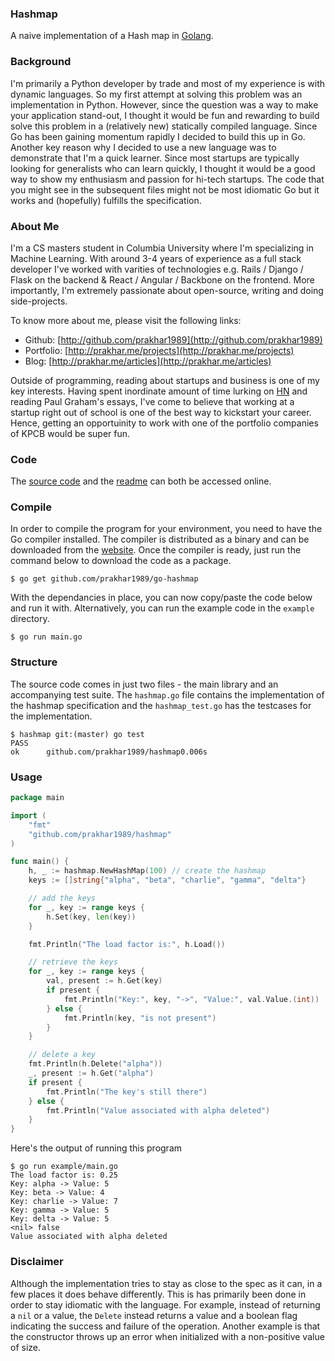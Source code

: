 ### Hashmap

A naive implementation of a Hash map in [Golang](https://golang.org/).

### Background
I'm primarily a Python developer by trade and most of my experience is with dynamic languages. So my first attempt at solving this problem was an implementation in Python. However, since the question was a way to make your application stand-out, I thought it would be fun and rewarding to build solve this problem in a (relatively new) statically compiled language. Since Go has been gaining momentum rapidly I decided to build this up in Go. Another key reason why I decided to use a new language was to demonstrate that I'm a quick learner. Since most startups are typically looking for generalists who can learn quickly, I thought it would be a good way to show my enthusiasm and passion for hi-tech startups.  The code that you might see in the subsequent files might not be most idiomatic Go but it works and (hopefully) fulfills the specification.

### About Me
I'm a CS masters student in Columbia University where I'm specializing in Machine Learning. With around 3-4 years of experience as a full stack developer I've worked with varities of technologies e.g. Rails / Django / Flask on the backend & React / Angular / Backbone on the frontend. More importantly, I'm extremely passionate about open-source, writing and doing side-projects.

To know more about me, please visit the following links:

- Github: [http://github.com/prakhar1989](http://github.com/prakhar1989)
- Portfolio: [http://prakhar.me/projects](http://prakhar.me/projects)
- Blog: [http://prakhar.me/articles](http://prakhar.me/articles)

Outside of programming, reading about startups and business is one of my key interests. Having spent inordinate amount of time lurking on [HN](https://news.ycombinator.com/user?id=krat0sprakhar) and reading Paul Graham's essays, I've come to believe that working at a startup right out of school is one of the best way to kickstart your career. Hence, getting an opportuinity to work with one of the portfolio companies of KPCB would be super fun.

### Code
The [source code](https://github.com/prakhar1989/go-hashmap/tree/gh-pages) and the [readme](http://prakhar.me/go-hashmap/) can both be accessed online.

### Compile
In order to compile the program for your environment, you need to have the Go compiler installed. The compiler is distributed as a binary and can be downloaded from the [website](https://golang.org/dl/). Once the compiler is ready, just run the command below to download the code as a package.

```
$ go get github.com/prakhar1989/go-hashmap
```
With the dependancies in place, you can now copy/paste the code below and run it with. Alternatively, you can run the example code in the `example` directory.
```
$ go run main.go
```

### Structure

The source code comes in just two files - the main library and an accompanying test suite. The `hashmap.go` file contains the implementation of the hashmap specification and the `hashmap_test.go` has the testcases for the implementation.

```
$ hashmap git:(master) go test
PASS
ok      github.com/prakhar1989/hashmap0.006s
```

### Usage

```go
package main

import (
    "fmt"
    "github.com/prakhar1989/hashmap"
)

func main() {
    h, _ := hashmap.NewHashMap(100) // create the hashmap
    keys := []string{"alpha", "beta", "charlie", "gamma", "delta"}

    // add the keys
    for _, key := range keys {
        h.Set(key, len(key))
    }

    fmt.Println("The load factor is:", h.Load())

    // retrieve the keys
    for _, key := range keys {
        val, present := h.Get(key)
        if present {
            fmt.Println("Key:", key, "->", "Value:", val.Value.(int))
        } else {
            fmt.Println(key, "is not present")
        }
    }

    // delete a key
    fmt.Println(h.Delete("alpha"))
    _, present := h.Get("alpha")
    if present {
        fmt.Println("The key's still there")
    } else {
        fmt.Println("Value associated with alpha deleted")
    }
}
```

Here's the output of running this program

```
$ go run example/main.go
The load factor is: 0.25
Key: alpha -> Value: 5
Key: beta -> Value: 4
Key: charlie -> Value: 7
Key: gamma -> Value: 5
Key: delta -> Value: 5
<nil> false
Value associated with alpha deleted
```

### Disclaimer
Although the implementation tries to stay as close to the spec as it can, in a few places it does behave differently. This is has primarily been done in order to stay idiomatic with the language. For example, instead of returning a `nil` or a value, the `Delete` instead returns a value and a boolean flag indicating the success and failure of the operation. Another example is that the constructor throws up an error when initialized with a non-positive value of size.
